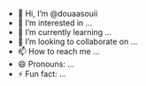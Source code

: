 - 👋 Hi, I’m @douaasouii
- 👀 I’m interested in ...
- 🌱 I’m currently learning ...
- 💞️ I’m looking to collaborate on ...
- 📫 How to reach me ...
- 😄 Pronouns: ...
- ⚡ Fun fact: ...

<!---
douaasouii/douaasouii is a ✨ special ✨ repository because its `README.md` (this file) appears on your GitHub profile.
You can click the Preview link to take a look at your changes.
--->
